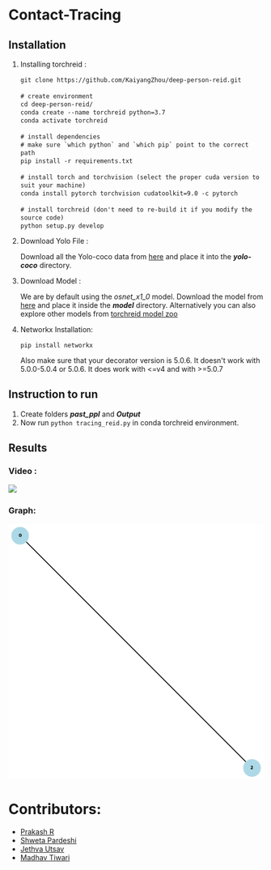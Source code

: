 # Contact-Tracing

## Installation

1. Installing torchreid : 

    ```
    git clone https://github.com/KaiyangZhou/deep-person-reid.git

    # create environment
    cd deep-person-reid/
    conda create --name torchreid python=3.7
    conda activate torchreid

    # install dependencies
    # make sure `which python` and `which pip` point to the correct path
    pip install -r requirements.txt

    # install torch and torchvision (select the proper cuda version to suit your machine)
    conda install pytorch torchvision cudatoolkit=9.0 -c pytorch

    # install torchreid (don't need to re-build it if you modify the source code)
    python setup.py develop
    ```

2. Download Yolo File :
    
    Download all the Yolo-coco data from [here](https://drive.google.com/drive/folders/1YJymHQ9xW9w12slCPS4aq_pfqvsfAbSE?usp=sharing) and place it into the ***yolo-coco*** directory.

3. Download Model :

    We are by default using the *osnet_x1_0* model. Download the model from [here](https://drive.google.com/file/d/1tuYY1vQXReEd8N8_npUkc7npPDDmjNCV/view?usp=sharing) and place it inside the ***model*** directory. Alternatively you can also explore other models from [torchreid model zoo](/model/instruction.md)

4. Networkx Installation:
    
    ```
    pip install networkx
    ```
    
    Also make sure that your decorator version is 5.0.6. It doesn't work with 5.0.0-5.0.4 or 5.0.6. It does work with <=v4 and with >=5.0.7

## Instruction to run

1. Create folders ***past_ppl*** and ***Output*** 
2. Now run ```python tracing_reid.py``` in conda torchreid environment.

## Results
### Video :
<!-- blank line -->
![](output.gif)
<!-- blank line -->
### Graph:
<!-- blank line -->
![](output_graph.gif)
<!-- blank line -->

# Contributors:

- <a href="https://github.com/delta-ng"> Prakash R </a>
- <a href="https://github.com/shwetapardeshi1"> Shweta Pardeshi </a>
- <a href="https://github.com/jethva-utsav"> Jethva Utsav </a>
- <a href="https://github.com/madhav-tiwari"> Madhav Tiwari </a>
